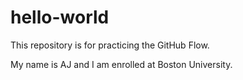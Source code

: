 # hello-world
This repository is for practicing the GitHub Flow.

My name is AJ and I am enrolled at Boston University.
